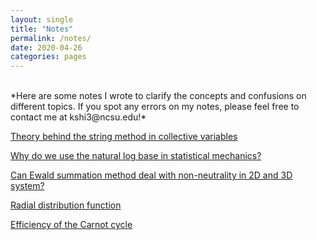 ```yaml
---
layout: single
title: "Notes"
permalink: /notes/
date: 2020-04-26
categories: pages
---
```

<br />
*Here are some notes I wrote to clarify the concepts and confusions on different topics. If you spot any errors on my notes, please feel free to contact me at kshi3@ncsu.edu!*

<br />

[Theory behind the string method in collective variables](http://https://kaihangshi.github.io/assets/docs/smcv.pdf)

[Why do we use the natural log base in statistical mechanics?](http://https://kaihangshi.github.io/assets/docs/loge_in_sm.pdf)

[Can Ewald summation method deal with non-neutrality in 2D and 3D system?](http://https://kaihangshi.github.io/assets/docs/ewald.pdf)

[Radial distribution function](http://https://kaihangshi.github.io/assets/docs/rdf.pdf)

[Efficiency of the Carnot cycle](http://https://kaihangshi.github.io/assets/docs/carnot.pdf)





